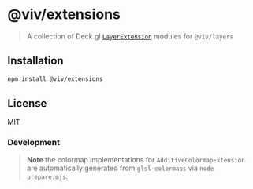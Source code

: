 # @viv/extensions

> A collection of Deck.gl [`LayerExtension`](https://deck.gl/docs/developer-guide/custom-layers/layer-extensions#layerextension-interface) modules for `@viv/layers`

## Installation

```sh
npm install @viv/extensions
```

## License

MIT

### Development

> **Note** the colormap implementations for `AdditiveColormapExtension` are automatically generated from `glsl-colormaps` via `node prepare.mjs`.
